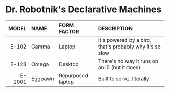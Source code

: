 # Dr. Robotnik's Declarative Machines

  MODEL | NAME    | FORM FACTOR       | DESCRIPTION
-------:|:--------|:------------------|:---------------------------------------------------------
  E-102 | Gamma   | Laptop            | It's powered by a bird, that's probably why it's so slow
  E-123 | Omega   | Desktop           | There's no way it runs on an i5 (but it does)
 E-1001 | Eggpawn | Repurposed laptop | Built to serve, literally
